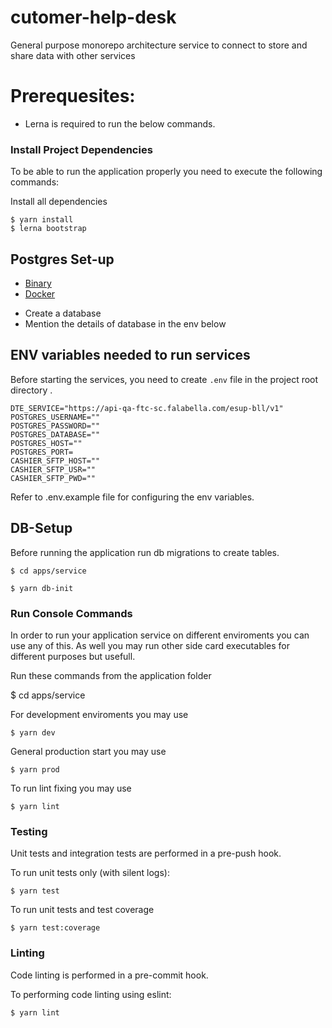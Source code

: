# cutomer-help-desk

General purpose monorepo architecture service to connect to store
and share data with other services

# Prerequesites:

- Lerna is required to run the below commands.

### Install Project Dependencies

To be able to run the application properly you need to execute the
following commands:

Install all dependencies

    $ yarn install
    $ lerna bootstrap

## Postgres Set-up

- [Binary](https://www.postgresql.org/docs/11/installation.html)
- [Docker](https://hub.docker.com/_/postgres)

* Create a database
* Mention the details of database in the env below

## ENV variables needed to run services

Before starting the services, you need to create `.env` file
in the project root directory .

    DTE_SERVICE="https://api-qa-ftc-sc.falabella.com/esup-bll/v1"
    POSTGRES_USERNAME=""
    POSTGRES_PASSWORD=""
    POSTGRES_DATABASE=""
    POSTGRES_HOST=""
    POSTGRES_PORT=
    CASHIER_SFTP_HOST=""
    CASHIER_SFTP_USR=""
    CASHIER_SFTP_PWD=""

Refer to .env.example file for configuring the env variables.

## DB-Setup

Before running the application run db migrations to create
tables.

    $ cd apps/service

    $ yarn db-init

### Run Console Commands

In order to run your application service on different enviroments
you can use any of this. As well you may run other side card
executables for different purposes but usefull.

Run these commands from the application folder

\$ cd apps/service

For development enviroments you may use

    $ yarn dev

General production start you may use

    $ yarn prod

To run lint fixing you may use

    $ yarn lint

### Testing

Unit tests and integration tests are performed in a pre-push hook.

To run unit tests only (with silent logs):

    $ yarn test

To run unit tests and test coverage

    $ yarn test:coverage

### Linting

Code linting is performed in a pre-commit hook.

To performing code linting using eslint:

    $ yarn lint
